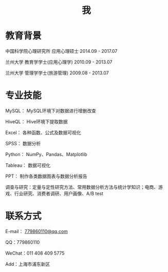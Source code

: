 # 

# <center>我</center>

# 教育背景

中国科学院心理研究所   应用心理硕士   2014.09 - 2017.07

兰州大学    教育学学士(应用心理学)    2010.09 - 2013.07

兰州大学    管理学学士(旅游管理)    2009.08 - 2013.07

# 专业技能

MySQL： MySQL环境下对数据进行增删改查

HiveQL： Hive环境下提取数据

Excel： 各种函数、公式及数据可视化

SPSS： 数据分析

Python： NumPy、Pandas、Matplotlib

Tableau： 数据可视化

PPT： 制作各类数据图表与数据分析报告

调查与研究：定量与定性研究方法、常用数据分析方法与统计学知识；电商、游戏、行业研究、消费者调研、用户画像、A/B test

# 联系方式

E-mail： 779860110@qq.com

QQ：779860110

WeChat：011 408 409 5775

Add：上海市浦东新区


